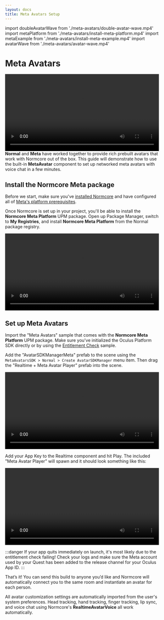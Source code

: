 ```yaml
---
layout: docs
title: Meta Avatars Setup
---
```

import doubleAvatarWave from './meta-avatars/double-avatar-wave.mp4'
import metaPlatform from './meta-avatars/install-meta-platform.mp4'
import metaExample from './meta-avatars/install-meta-example.mp4'
import avatarWave from './meta-avatars/avatar-wave.mp4'

# Meta Avatars
<video width="100%" controls><source src={doubleAvatarWave} /></video>
**Normal** and **Meta** have worked together to provide rich prebuilt avatars that work with Normcore out of the box. This guide will demonstrate how to use the built-in **MetaAvatar** component to set up networked meta avatars with voice chat in a few minutes.

## Install the Normcore Meta package
Before we start, make sure you've [installed Normcore](../../essentials/getting-started.md) and have configured all of [Meta's platform prerequisites](./meta-platform-prerequisites.md).

Once Normcore is set up in your project, you'll be able to install the **Normcore Meta Platform** UPM package. Open up Package Manager, switch to **My Registries**, and install **Normcore Meta Platform** from the Normal package registry.

<video width="100%" controls><source src={metaPlatform} /></video> 

## Set up Meta Avatars
Import the "Meta Avatars" sample that comes with the **Normcore Meta Platform** UPM package. Make sure you've initialized the Oculus Platform SDK directly or by using the [Entitlement Check](./meta-platform-prerequisites#initialize-the-oculus-platform-at-runtime) sample.

Add the "AvatarSDKManagerMeta" prefab to the scene using the `MetaAvatarsSDK > Normal > Create AvatarSDKManager` menu item. Then drag the "Realtime + Meta Avatar Player" prefab into the scene.

<video width="100%" controls><source src={metaExample} /></video> 

Add your App Key to the Realtime component and hit Play. The included "Meta Avatar Player" will spawn and it should look something like this:

<video width="100%" controls><source src={avatarWave} /></video>

:::danger
If your app quits immediately on launch, it's most likely due to the entitlement check failing! Check your logs and make sure the Meta account used by your Quest has been added to the release channel for your Oculus App ID.
:::

That’s it! You can send this build to anyone you’d like and Normcore will automatically connect you to the same room and instantiate an avatar for each person.

All avatar customization settings are automatically imported from the user's system preferences. Head tracking, hand tracking, finger tracking, lip sync, and voice chat using Normcore's **RealtimeAvatarVoice** all work automatically.
